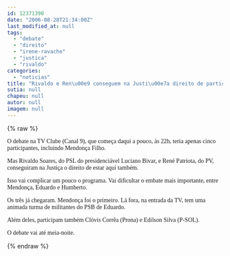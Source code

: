 ```yaml
---
id: 12371390
date: "2006-08-28T21:34:00Z"
last_modified_at: null
tags:
  - "debate"
  - "direito"
  - "irene-ravache"
  - "justica"
  - "rivaldo"
categories:
  - "noticias"
title: "Rivaldo e Ren\u00e9 conseguem na Justi\u00e7a direito de participar do debate"
sutia: null
chapeu: null
autor: null
imagem: null
---
```

{% raw %}
<p><P><FONT face=Verdana>O debate na TV Clube (Canal 9), que começa daqui a pouco, às 22h, teria apenas cinco participantes, incluindo Mendonça Filho.</FONT></P></p>
<p><P><FONT face=Verdana>Mas Rivaldo Soares, do PSL do presidenciável Luciano Bivar, e René Patriota, do PV, conseguiram na Justiça o direito de estar aqui também.</FONT></P></p>
<p><P><FONT face=Verdana>Isso vai complicar um pouco o programa. Vai dificultar o embate mais importante, entre Mendonça, Eduardo e Humberto.</FONT></P></p>
<p><P><FONT face=Verdana>Os três já chegaram. Mendonça foi o primeiro. Lá fora, na entrada da TV, tem uma animada turma de militantes do PSB de Eduardo.</FONT></P></p>
<p><P><FONT face=Verdana>Além deles, participam também Clóvis Corrêa (Prona) e Edilson Silva (P-SOL).</FONT></P></p>
<p><P><FONT face=Verdana>O debate vai até meia-noite.</FONT></P> </p>
{% endraw %}